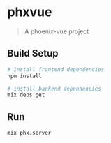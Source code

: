 # phxvue

> A phoenix-vue project

## Build Setup

``` bash
# install frontend dependencies
npm install

# install backend dependencies
mix deps.get
```

## Run

```bash
mix phx.server
```
